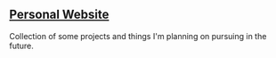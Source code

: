 ## [Personal Website](https://georgelin-eng.github.io/)

Collection of some projects and things I'm planning on pursuing in the future. 
